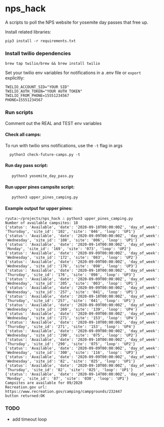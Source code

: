 # nps_hack
A scripts to poll the NPS website for yosemite day passes that free up.

Install related libraries:
```
pip3 install -r requirements.txt
```

### Install twilio dependencies

```
brew tap twilio/brew && brew install twilio
```

Set your twilio env variables for notifications in a .env file or `export` explicitly:
```
TWILIO_ACCOUNT_SID="YOUR SID"
TWILIO_AUTH_TOKEN="YOUR AUTH TOKEN"
TWILIO_FROM_PHONE=15551234567
PHONE=15551234567
```

### Run scripts
Comment out the REAL and TEST env variables

#### Check all camps: 
To run with twilio sms notifications, use the `-t` flag in args
```
  python3 check-future-camps.py -t
```

#### Run day pass script: 
```
   python3 yosemite_day_pass.py
```

#### Run upper pines campsite script: 
```
   python3 upper_pines_camping.py
```

#### Example output for upper pines:
```
ryuta:~/projects/nps_hack ∴ python3 upper_pines_camping.py                                                                                                                                                                                                       
Number of available campsites: 18
{'status': 'Available', 'date': '2020-09-10T00:00:00Z', 'day_of_week': 'Thursday', 'site_id': '102', 'site': '046', 'loop': 'UP1'}
{'status': 'Available', 'date': '2020-09-09T00:00:00Z', 'day_of_week': 'Wednesday', 'site_id': '108', 'site': '006', 'loop': 'UP1'}
{'status': 'Available', 'date': '2020-09-14T00:00:00Z', 'day_of_week': 'Monday', 'site_id': '169', 'site': '073', 'loop': 'UP2'}
{'status': 'Available', 'date': '2020-09-09T00:00:00Z', 'day_of_week': 'Wednesday', 'site_id': '172', 'site': '083', 'loop': 'UP2'}
{'status': 'Available', 'date': '2020-09-09T00:00:00Z', 'day_of_week': 'Wednesday', 'site_id': '176', 'site': '098', 'loop': 'UP3'}
{'status': 'Available', 'date': '2020-09-10T00:00:00Z', 'day_of_week': 'Thursday', 'site_id': '176', 'site': '098', 'loop': 'UP3'}
{'status': 'Available', 'date': '2020-09-09T00:00:00Z', 'day_of_week': 'Wednesday', 'site_id': '205', 'site': '003', 'loop': 'UP1'}
{'status': 'Available', 'date': '2020-09-09T00:00:00Z', 'day_of_week': 'Wednesday', 'site_id': '257', 'site': '041', 'loop': 'UP1'}
{'status': 'Available', 'date': '2020-09-10T00:00:00Z', 'day_of_week': 'Thursday', 'site_id': '257', 'site': '041', 'loop': 'UP1'}
{'status': 'Available', 'date': '2020-09-09T00:00:00Z', 'day_of_week': 'Wednesday', 'site_id': '269', 'site': '139', 'loop': 'UP4'}
{'status': 'Available', 'date': '2020-09-09T00:00:00Z', 'day_of_week': 'Wednesday', 'site_id': '271', 'site': '153', 'loop': 'UP4'}
{'status': 'Available', 'date': '2020-09-10T00:00:00Z', 'day_of_week': 'Thursday', 'site_id': '271', 'site': '153', 'loop': 'UP4'}
{'status': 'Available', 'date': '2020-09-09T00:00:00Z', 'day_of_week': 'Wednesday', 'site_id': '290', 'site': '075', 'loop': 'UP2'}
{'status': 'Available', 'date': '2020-09-10T00:00:00Z', 'day_of_week': 'Thursday', 'site_id': '290', 'site': '075', 'loop': 'UP2'}
{'status': 'Available', 'date': '2020-09-09T00:00:00Z', 'day_of_week': 'Wednesday', 'site_id': '300', 'site': '116', 'loop': 'UP3'}
{'status': 'Available', 'date': '2020-09-09T00:00:00Z', 'day_of_week': 'Wednesday', 'site_id': '82', 'site': '025', 'loop': 'UP1'}
{'status': 'Available', 'date': '2020-09-10T00:00:00Z', 'day_of_week': 'Thursday', 'site_id': '82', 'site': '025', 'loop': 'UP1'}
{'status': 'Available', 'date': '2020-09-14T00:00:00Z', 'day_of_week': 'Monday', 'site_id': '87', 'site': '030', 'loop': 'UP1'}
Campsites are available for 09/2020
Recreation.gov url: https://www.recreation.gov/camping/campgrounds/232447
button returned:OK
```

### TODO
- add timeout loop
